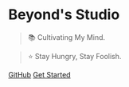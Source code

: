 <!-- _coverpage.md -->

# Beyond's Studio

> 📚 Cultivating My Mind.

> ⭐️ Stay Hungry, Stay Foolish.

[GitHub](https://github.com/AmourWaltz/BeyondStudio/)
[Get Started](/README.md)